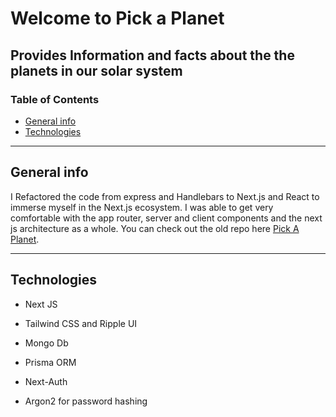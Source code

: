 <!-- markdownlint-capture -->

# Welcome to Pick a Planet

## Provides Information and facts about the the planets in our solar system

### Table of Contents

- [General info](#general-info)
- [Technologies](#technologies)

---

## General info

I Refactored the code from express and Handlebars to Next.js and React to immerse myself in the Next.js ecosystem. I was able to get very comfortable with the app router, server and client components and the next js architecture as a whole. You can check out the old repo here [Pick A Planet](https://github.com/bocarw121/pick-a-planet-old).

---

## Technologies

- Next JS

- Tailwind CSS and Ripple UI

- Mongo Db

- Prisma ORM

- Next-Auth

- Argon2 for password hashing
